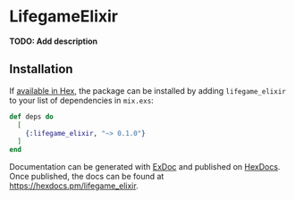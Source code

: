 # LifegameElixir

**TODO: Add description**

## Installation

If [available in Hex](https://hex.pm/docs/publish), the package can be installed
by adding `lifegame_elixir` to your list of dependencies in `mix.exs`:

```elixir
def deps do
  [
    {:lifegame_elixir, "~> 0.1.0"}
  ]
end
```

Documentation can be generated with [ExDoc](https://github.com/elixir-lang/ex_doc)
and published on [HexDocs](https://hexdocs.pm). Once published, the docs can
be found at <https://hexdocs.pm/lifegame_elixir>.

